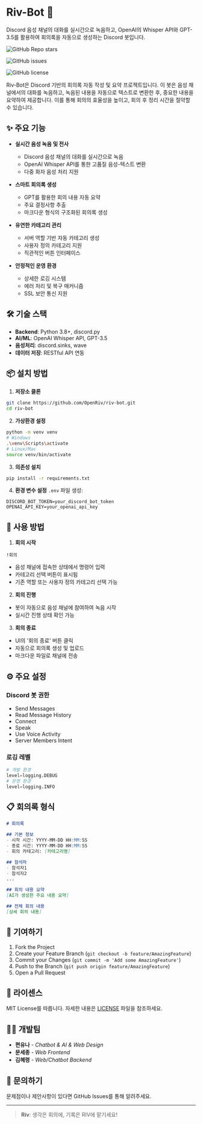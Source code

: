 # Riv-Bot 🚀

Discord 음성 채널의 대화를 실시간으로 녹음하고, OpenAI의 Whisper API와 GPT-3.5를 활용하여 회의록을 자동으로 생성하는 Discord 봇입니다.

![GitHub Repo stars](https://img.shields.io/github/stars/OpenRiv/riv-bot?style=social)

![GitHub issues](https://img.shields.io/github/issues/OpenRiv/riv-bot)

![GitHub license](https://img.shields.io/github/license/OpenRiv/riv-bot)

Riv-Bot은 Discord 기반의 회의록 자동 작성 및 요약 프로젝트입니다. 이 봇은 음성 채널에서의 대화를 녹음하고, 녹음된 내용을 자동으로 텍스트로 변환한 후, 중요한 내용을 요약하여 제공합니다. 이를 통해 회의의 효율성을 높이고, 회의 후 정리 시간을 절약할 수 있습니다.

## ✨ 주요 기능

- **실시간 음성 녹음 및 전사**
  - Discord 음성 채널의 대화를 실시간으로 녹음
  - OpenAI Whisper API를 통한 고품질 음성-텍스트 변환
  - 다중 화자 음성 처리 지원

- **스마트 회의록 생성**
  - GPT를 활용한 회의 내용 자동 요약
  - 주요 결정사항 추출
  - 마크다운 형식의 구조화된 회의록 생성

- **유연한 카테고리 관리**
  - 서버 역할 기반 자동 카테고리 생성
  - 사용자 정의 카테고리 지원
  - 직관적인 버튼 인터페이스

- **안정적인 운영 환경**
  - 상세한 로깅 시스템
  - 에러 처리 및 복구 매커니즘
  - SSL 보안 통신 지원

## 🛠️ 기술 스택

- **Backend**: Python 3.8+, discord.py
- **AI/ML**: OpenAI Whisper API, GPT-3.5
- **음성처리**: discord.sinks, wave
- **데이터 저장**: RESTful API 연동

## 📦 설치 방법

1. **저장소 클론**
```bash
git clone https://github.com/OpenRiv/riv-bot.git
cd riv-bot
```

2. **가상환경 설정**
```bash
python -m venv venv
# Windows
.\venv\Scripts\activate
# Linux/Mac
source venv/bin/activate
```

3. **의존성 설치**
```bash
pip install -r requirements.txt
```

4. **환경 변수 설정**
`.env` 파일 생성:
```env
DISCORD_BOT_TOKEN=your_discord_bot_token
OPENAI_API_KEY=your_openai_api_key
```

## 🚀 사용 방법

1. **회의 시작**
```
!회의
```
- 음성 채널에 접속한 상태에서 명령어 입력
- 카테고리 선택 버튼이 표시됨
- 기존 역할 또는 사용자 정의 카테고리 선택 가능

2. **회의 진행**
- 봇이 자동으로 음성 채널에 참여하여 녹음 시작
- 실시간 진행 상태 확인 가능

3. **회의 종료**
- UI의 '회의 종료' 버튼 클릭
- 자동으로 회의록 생성 및 업로드
- 마크다운 파일로 채널에 전송

## ⚙️ 주요 설정

### Discord 봇 권한
- Send Messages
- Read Message History
- Connect
- Speak
- Use Voice Activity
- Server Members Intent

### 로깅 레벨
```python
# 개발 환경
level=logging.DEBUG
# 운영 환경
level=logging.INFO
```

## 📋 회의록 형식

```markdown
# 회의록

## 기본 정보
- 시작 시간: YYYY-MM-DD HH:MM:SS
- 종료 시간: YYYY-MM-DD HH:MM:SS
- 회의 카테고리: [카테고리명]

## 참석자
- 참석자1
- 참석자2
...

## 회의 내용 요약
[AI가 생성한 주요 내용 요약]

## 전체 회의 내용
[상세 회의 내용]
```

## 🤝 기여하기

1. Fork the Project
2. Create your Feature Branch (`git checkout -b feature/AmazingFeature`)
3. Commit your Changes (`git commit -m 'Add some AmazingFeature'`)
4. Push to the Branch (`git push origin feature/AmazingFeature`)
5. Open a Pull Request

## 📝 라이센스

MIT License를 따릅니다. 자세한 내용은 [LICENSE](LICENSE) 파일을 참조하세요.

## 🧑‍💻 개발팀

- **편유나** - *Chatbot & AI & Web Design*
- **문세종** - *Web Frontend*
- **김혜령** - *Web/Chatbot Backend*

## 💬 문의하기

문제점이나 제안사항이 있다면 GitHub Issues를 통해 알려주세요.

---

> **Riv**: 생각은 회의에, 기록은 RIV에 맡기세요!
